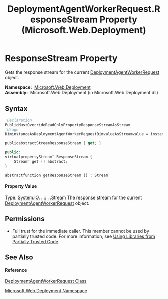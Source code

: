 ﻿---
title: DeploymentAgentWorkerRequest.ResponseStream Property  (Microsoft.Web.Deployment)
TOCTitle: ResponseStream Property
ms:assetid: P:Microsoft.Web.Deployment.DeploymentAgentWorkerRequest.ResponseStream
ms:mtpsurl: https://msdn.microsoft.com/en-us/library/microsoft.web.deployment.deploymentagentworkerrequest.responsestream(v=VS.90)
ms:contentKeyID: 20208962
ms.date: 05/02/2012
mtps_version: v=VS.90
f1_keywords:
- Microsoft.Web.Deployment.DeploymentAgentWorkerRequest.ResponseStream
- Microsoft.Web.Deployment.DeploymentAgentWorkerRequest.get_ResponseStream
dev_langs:
- CSharp
- JScript
- VB
- c++
api_location:
- Microsoft.Web.Deployment.dll
api_name:
- Microsoft.Web.Deployment.DeploymentAgentWorkerRequest.get_ResponseStream
- Microsoft.Web.Deployment.DeploymentAgentWorkerRequest.ResponseStream
api_type:
- Managed
topic_type:
- apiref
- kbSyntax
product_family_name: VS
ROBOTS: INDEX,FOLLOW
---

# ResponseStream Property

Gets the response stream for the current [DeploymentAgentWorkerRequest](deploymentagentworkerrequest-class-microsoft-web-deployment.md) object.

**Namespace:**  [Microsoft.Web.Deployment](microsoft-web-deployment-namespace.md)  
**Assembly:**  Microsoft.Web.Deployment (in Microsoft.Web.Deployment.dll)

## Syntax

``` vb
'Declaration
PublicMustOverrideReadOnlyPropertyResponseStreamAsStream
'Usage
DiminstanceAsDeploymentAgentWorkerRequestDimvalueAsStreamvalue = instance.ResponseStream
```

``` csharp
publicabstractStreamResponseStream { get; }
```

``` c++
public:
virtualpropertyStream^ ResponseStream {
    Stream^ get () abstract;
}
```

``` jscript
abstractfunction getResponseStream () : Stream
```

#### Property Value

Type: [System.IO. . :: . .Stream](https://msdn.microsoft.com/en-us/library/8f86tw9e\(v=vs.90\))  
The response stream for the current [DeploymentAgentWorkerRequest](deploymentagentworkerrequest-class-microsoft-web-deployment.md) object.  

## Permissions

  - Full trust for the immediate caller. This member cannot be used by partially trusted code. For more information, see [Using Libraries from Partially Trusted Code](https://msdn.microsoft.com/en-us/library/8skskf63\(v=vs.90\)).

## See Also

#### Reference

[DeploymentAgentWorkerRequest Class](deploymentagentworkerrequest-class-microsoft-web-deployment.md)

[Microsoft.Web.Deployment Namespace](microsoft-web-deployment-namespace.md)

